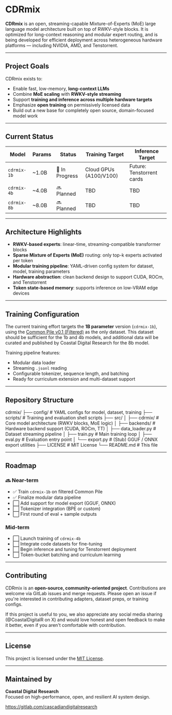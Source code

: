 # CDRmix

**CDRmix** is an open, streaming-capable Mixture-of-Experts (MoE) large language model architecture built on top of RWKV-style blocks. It is optimized for long-context reasoning and modular expert routing, and is being developed for efficient deployment across heterogeneous hardware platforms — including NVIDIA, AMD, and Tenstorrent.

---

## Project Goals

CDRmix exists to:

- Enable fast, low-memory, **long-context LLMs**
- Combine **MoE scaling** with **RWKV-style streaming**
- Support **training and inference across multiple hardware targets**
- Emphasize **open training** on permissively licensed data
- Build out a new base for completely open source, domain-focused model work

---

## Current Status

| Model     | Params | Status         | Training Target          | Inference Target         |
|-----------|--------|----------------|--------------------------|--------------------------|
| `cdrmix-1b` | ~1.0B  | 🔄 In Progress | Cloud GPUs (A100/V100)   | Future: Tenstorrent cards|
| `cdrmix-4b` | ~4.0B  | 🔜 Planned     | TBD                      | TBD                      |
| `cdrmix-8b` | ~8.0B  | 🔜 Planned     | TBD                      | TBD                      |

---

## Architecture Highlights

- **RWKV-based experts**: linear-time, streaming-compatible transformer blocks
- **Sparse Mixture of Experts (MoE)** routing: only top-k experts activated per token
- **Modular training pipeline**: YAML-driven config system for dataset, model, training parameters
- **Hardware abstraction**: clean backend design to support CUDA, ROCm, and Tenstorrent
- **Token state-based memory**: supports inference on low-VRAM edge devices

---

## Training Configuration

The current training effort targets the **1B parameter** version (`cdrmix-1b`), using the [Common Pile v0.1 (Filtered)](https://huggingface.co/datasets/common-pile/common-pile-v01-filtered) as the only dataset.  This dataset should be sufficient for the 1b and 4b models, and additional data will be curated and published by Coastal Digital Research for the 8b model.

Training pipeline features:

- Modular data loader
- Streaming `.jsonl` reading
- Configurable tokenizer, sequence length, and batching
- Ready for curriculum extension and multi-dataset support

---

## Repository Structure

cdrmix/
├── config/              # YAML configs for model, dataset, training
├── scripts/             # Training and evaluation shell scripts
├── src/
│   ├── cdrmix/          # Core model architecture (RWKV blocks, MoE logic)
│   ├── backends/        # Hardware backend support (CUDA, ROCm, TT)
│   ├── data_loader.py   # Dataset streaming pipeline
│   ├── train.py         # Main training loop
│   ├── eval.py          # Evaluation entry point
│   └── export.py        # (Stub) GGUF / ONNX export utilities
├── LICENSE              # MIT License
└── README.md            # This file

---

## Roadmap

### 🔜 Near-term

- ✅ Train `cdrmix-1b` on filtered Common Pile
- ✅ Finalize modular data pipeline
- ⬜ Add support for model export (GGUF, ONNX)
- ⬜ Tokenizer integration (BPE or custom)
- ⬜ First round of eval + sample outputs

### Mid-term

- ⬜ Launch training of `cdrmix-4b`
- ⬜ Integrate code datasets for fine-tuning
- ⬜ Begin inference and tuning for Tenstorrent deployment
- ⬜ Token-bucket batching and curriculum learning

---

## Contributing

CDRmix is an **open-source, community-oriented project**. Contributions are welcome via GitLab issues and merge requests. Please open an issue if you're interested in contributing adapters, dataset preps, or training configs.

If this project is useful to you, we also appreciate any social media sharing (@CoastalDigitalR on X) and would love honest and open feedback to make it better, even if you aren't comfortable with contribution.

---

## License

This project is licensed under the [MIT License](./LICENSE).

---

## Maintained by

**Coastal Digital Research**  
Focused on high-performance, open, and resilient AI system design.

<https://gitlab.com/cascadiandigitalresearch>
